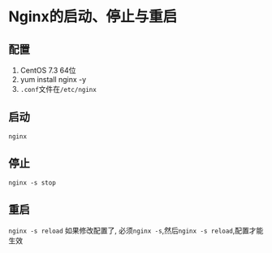 # Nginx的启动、停止与重启
## 配置
1. CentOS 7.3 64位
2. yum install nginx -y
3. `.conf`文件在`/etc/nginx`

## 启动
`nginx`

## 停止
`nginx -s stop`

## 重启
`nginx -s reload`
如果修改配置了, 必须`nginx -s`,然后`nginx -s reload`,配置才能生效
